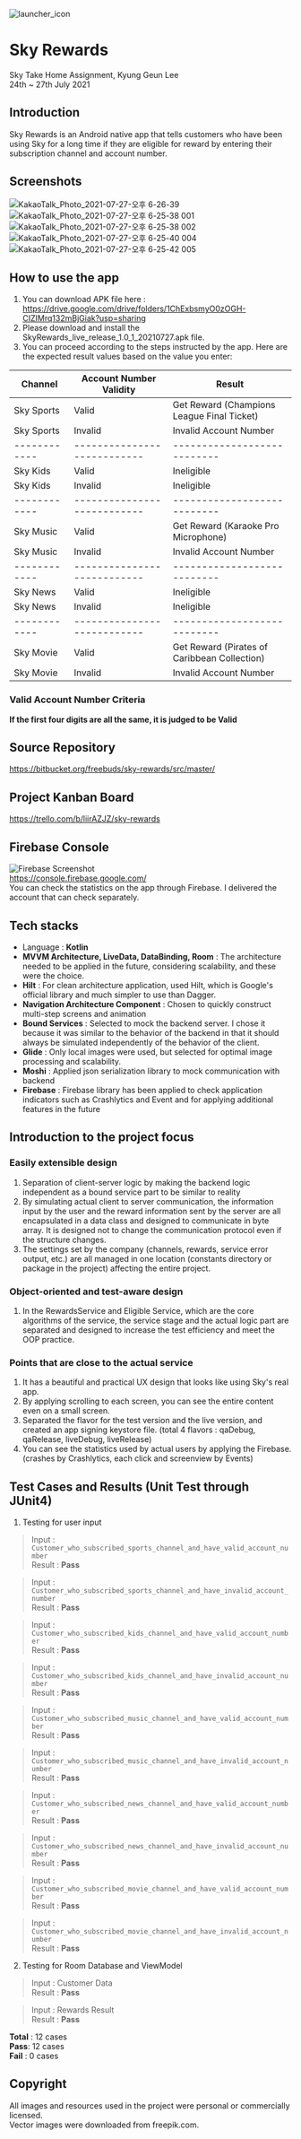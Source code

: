 ![launcher_icon](https://user-images.githubusercontent.com/7823937/127241772-3d62fbe8-4844-4ee3-89e2-71bccca75555.png)
# Sky Rewards

Sky Take Home Assignment, Kyung Geun Lee  
24th ~ 27th July 2021  

## Introduction
Sky Rewards is an Android native app that tells customers who have been using Sky for a long time if they are eligible for reward by entering their subscription channel and account number.  

## Screenshots

![KakaoTalk_Photo_2021-07-27-오후 6-26-39](https://user-images.githubusercontent.com/7823937/127200179-204de78a-1e00-4f3b-9f43-1afc2afdf4f2.jpeg) ![KakaoTalk_Photo_2021-07-27-오후 6-25-38 001](https://user-images.githubusercontent.com/7823937/127200213-8dd7870d-9607-4c34-8c0c-7304203879ea.jpeg) ![KakaoTalk_Photo_2021-07-27-오후 6-25-38 002](https://user-images.githubusercontent.com/7823937/127200378-6e8dc2df-4cc0-4bc5-b797-a4ddbf7759c3.jpeg)  
![KakaoTalk_Photo_2021-07-27-오후 6-25-40 004](https://user-images.githubusercontent.com/7823937/127200411-38aac5f9-3e4d-4f3f-a048-124caab68e6c.jpeg) ![KakaoTalk_Photo_2021-07-27-오후 6-25-42 005](https://user-images.githubusercontent.com/7823937/127200439-da147337-5f52-4645-ad9d-a18c11b7a9e6.jpeg)


## How to use the app
1. You can download APK file here : https://drive.google.com/drive/folders/1ChExbsmyO0zOGH-CIZIMrq132mBjGiak?usp=sharing  
2. Please download and install the SkyRewards_live_release_1.0_1_20210727.apk file.  
3. You can proceed according to the steps instructed by the app. Here are the expected result values based on the value you enter:  

Channel | Account Number Validity | Result
------------ | --------------------- | ---------------------------
Sky Sports | Valid | Get Reward (Champions League Final Ticket)
Sky Sports | Invalid | Invalid Account Number
------------ | --------------------------- | ---------------------------
Sky Kids | Valid | Ineligible
Sky Kids | Invalid | Ineligible
------------ | --------------------------- | ---------------------------
Sky Music | Valid | Get Reward (Karaoke Pro Microphone)
Sky Music | Invalid | Invalid Account Number
------------ | --------------------------- | ---------------------------
Sky News | Valid | Ineligible
Sky News | Invalid | Ineligible
------------ | --------------------------- | ---------------------------
Sky Movie | Valid | Get Reward (Pirates of Caribbean Collection)
Sky Movie | Invalid | Invalid Account Number
   
### Valid Account Number Criteria
**If the first four digits are all the same, it is judged to be Valid**  


## Source Repository
https://bitbucket.org/freebuds/sky-rewards/src/master/  
## Project Kanban Board
https://trello.com/b/liirAZJZ/sky-rewards  
## Firebase Console
![Firebase Screenshot](https://user-images.githubusercontent.com/7823937/127239585-0d3f6a27-5b5e-48d9-95f7-d01b3efd2303.png)  
https://console.firebase.google.com/  
You can check the statistics on the app through Firebase. I delivered the account that can check separately.    

  
## Tech stacks

- Language : **Kotlin**  
- **MVVM Architecture, LiveData, DataBinding, Room** : The architecture needed to be applied in the future, considering scalability, and these were the choice.  
- **Hilt** : For clean architecture application, used Hilt, which is Google's official library and much simpler to use than Dagger.  
- **Navigation Architecture Component** : Chosen to quickly construct multi-step screens and animation  
- **Bound Services** : Selected to mock the backend server. I chose it because it was similar to the behavior of the backend in that it should always be simulated independently of the behavior of the client.  
- **Glide** : Only local images were used, but selected for optimal image processing and scalability.  
- **Moshi** : Applied json serialization library to mock communication with backend  
- **Firebase** : Firebase library has been applied to check application indicators such as Crashlytics and Event and for applying additional features in the future  


## Introduction to the project focus
### Easily extensible design
1. Separation of client-server logic by making the backend logic independent as a bound service part to be similar to reality
2. By simulating actual client to server communication, the information input by the user and the reward information sent by the server are all encapsulated in a data class and designed to communicate in byte array. It is designed not to change the communication protocol even if the structure changes.
3. The settings set by the company (channels, rewards, service error output, etc.) are all managed in one location (constants directory or package in the project) affecting the entire project.      
### Object-oriented and test-aware design
1. In the RewardsService and Eligible Service, which are the core algorithms of the service, the service stage and the actual logic part are separated and designed to increase the test efficiency and meet the OOP practice.      
### Points that are close to the actual service
1. It has a beautiful and practical UX design that looks like using Sky's real app.
2. By applying scrolling to each screen, you can see the entire content even on a small screen.
3. Separated the flavor for the test version and the live version, and created an app signing keystore file. (total 4 flavors : qaDebug, qaRelease, liveDebug, liveRelease)
4. You can see the statistics used by actual users by applying the Firebase. (crashes by Crashlytics, each click and screenview by Events)


## Test Cases and Results (Unit Test through JUnit4)
1. Testing for user input

> Input : `Customer_who_subscribed_sports_channel_and_have_valid_account_number`  
> Result : **Pass**  
    
> Input : `Customer_who_subscribed_sports_channel_and_have_invalid_account_number`  
> Result : **Pass**
      
> Input : `Customer_who_subscribed_kids_channel_and_have_valid_account_number`  
> Result : **Pass**
      
> Input : `Customer_who_subscribed_kids_channel_and_have_invalid_account_number`  
> Result : **Pass**
      
> Input : `Customer_who_subscribed_music_channel_and_have_valid_account_number`  
> Result : **Pass**
      
> Input : `Customer_who_subscribed_music_channel_and_have_invalid_account_number`  
> Result : **Pass**
      
> Input : `Customer_who_subscribed_news_channel_and_have_valid_account_number`  
> Result : **Pass**
      
> Input : `Customer_who_subscribed_news_channel_and_have_invalid_account_number`  
> Result : **Pass**
      
> Input : `Customer_who_subscribed_movie_channel_and_have_valid_account_number`  
> Result : **Pass**
      
> Input : `Customer_who_subscribed_movie_channel_and_have_invalid_account_number`  
> Result : **Pass**
      
2. Testing for Room Database and ViewModel
      
> Input : Customer Data  
> Result : **Pass**
      
> Input : Rewards Result  
> Result : **Pass**
      
**Total** : 12 cases  
**Pass**: 12 cases  
**Fail** : 0 cases  
  
## Copyright

All images and resources used in the project were personal or commercially licensed.  
Vector images were downloaded from freepik.com.  